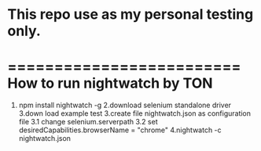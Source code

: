 # This repo use as my personal testing only.
=========================
How to run nightwatch by TON
=========================
1. npm install nightwatch -g
2.download selenium standalone driver
3.down load example test
3.create file nightwatch.json as configuration file
3.1 change selenium.serverpath
3.2 set desiredCapabilities.browserName = "chrome"
4.nightwatch -c nightwatch.json
